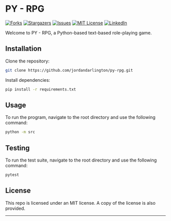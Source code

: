 # PY - RPG

[![Forks][forks-shield]][forks-url]
[![Stargazers][stars-shield]][stars-url]
[![Issues][issues-shield]][issues-url]
[![MIT License][license-shield]][license-url]
[![LinkedIn][linkedin-shield]][linkedin-url]

Welcome to PY - RPG, a Python-based text-based role-playing game.

## Installation

Clone the repository:

```bash
git clone https://github.com/jordandarlington/py-rpg.git
```

Install dependencies:

```bash
pip install -r requirements.txt
```

## Usage

To run the program, navigate to the root directory and use the following command:

```bash
python -m src
```

## Testing

To run the test suite, navigate to the root directory and use the following command:

```bash
pytest
```

## License

This repo is licensed under an MIT license. A copy of the license is also provided.

---

[contributors-shield]: https://img.shields.io/github/contributors/jordandarlington/py-rpg.svg?style=for-the-badge
[forks-shield]: https://img.shields.io/github/forks/jordandarlington/py-rpg.svg?style=for-the-badge
[forks-url]: https://github.com/jordandarlington/py-rpg/network/members
[stars-shield]: https://img.shields.io/github/stars/jordandarlington/py-rpg.svg?style=for-the-badge
[stars-url]: https://github.com/jordandarlington/py-rpg/stargazers
[issues-shield]: https://img.shields.io/github/issues/jordandarlington/py-rpg.svg?style=for-the-badge
[issues-url]: https://github.com/darlodev/py-rpg/issues
[license-shield]: https://img.shields.io/github/license/jordandarlington/py-rpg.svg?style=for-the-badge
[license-url]: https://github.com/jordandarlington/py-rpg/blob/main/LICENSE.txt
[linkedin-shield]: https://img.shields.io/badge/-LinkedIn-black.svg?style=for-the-badge&logo=linkedin&colorB=555
[linkedin-url]: https://linkedin.com/in/jordanldarlington